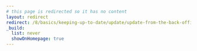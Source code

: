 ```yaml
---
# this page is redirected so it has no content
layout: redirect
redirect: /8/basics/keeping-up-to-date/update/update-from-the-back-office
_build:
  list: never
  showOnHomepage: true
---
```

